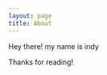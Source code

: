 ```yaml
---
layout: page
title: About
---
```


<p class="message">
  Hey there! my name is indy
</p>

Thanks for reading!
